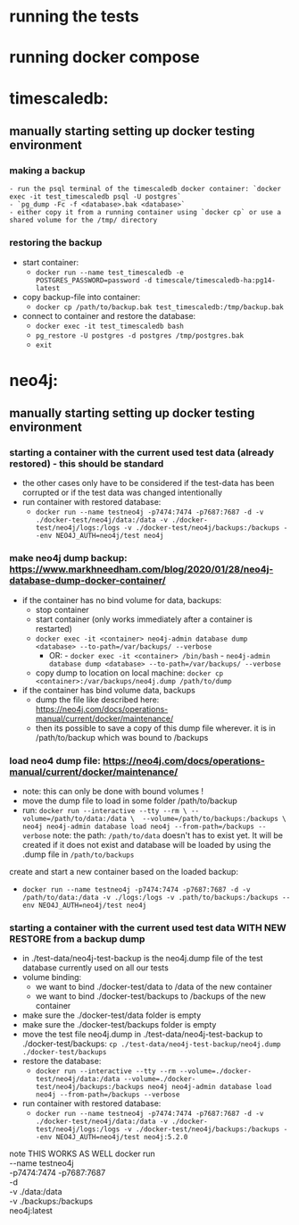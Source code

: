 # running the tests 

# running docker compose

# timescaledb: 

## manually starting setting up docker testing environment

### making a backup 
    - run the psql terminal of the timescaledb docker container: `docker exec -it test_timescaledb psql -U postgres`
    - `pg_dump -Fc -f <database>.bak <database>`
    - either copy it from a running container using `docker cp` or use a shared volume for the /tmp/ directory 

### restoring the backup 
  - start container: 
    - `docker run --name test_timescaledb -e POSTGRES_PASSWORD=password -d timescale/timescaledb-ha:pg14-latest`
  - copy backup-file into container: 
    - `docker cp /path/to/backup.bak test_timescaledb:/tmp/backup.bak`
  - connect to container and restore the database: 
    - `docker exec -it test_timescaledb bash`
    - `pg_restore -U postgres -d postgres /tmp/postgres.bak`
    - `exit`


# neo4j: 

## manually starting setting up docker testing environment

### starting a container with the current used test data (already restored) - this should be standard
- the other cases only have to be considered if the test-data has been corrupted or if the test data was changed intentionally
- run container with restored database:  
  - `docker run --name testneo4j -p7474:7474 -p7687:7687 -d -v ./docker-test/neo4j/data:/data -v ./docker-test/neo4j/logs:/logs -v ./docker-test/neo4j/backups:/backups --env NEO4J_AUTH=neo4j/test neo4j`



### make neo4j dump backup: https://www.markhneedham.com/blog/2020/01/28/neo4j-database-dump-docker-container/
  - if the container has no bind volume for data, backups:
    - stop container 
    - start container (only works immediately after a container is restarted) 
    - `docker exec -it <container> neo4j-admin database dump <database> --to-path=/var/backups/ --verbose`
      - OR: - `docker exec -it <container> /bin/bash`
            - `neo4j-admin database dump <database> --to-path=/var/backups/ --verbose`
    - copy dump to location on local machine:
      `docker cp <container>:/var/backups/neo4j.dump /path/to/dump`
  - if the container has bind volume data, backups 
    - dump the file like described here: https://neo4j.com/docs/operations-manual/current/docker/maintenance/
    - then its possible to save a copy of this dump file wherever. it is in /path/to/backup which was bound to /backups

### load neo4 dump file: https://neo4j.com/docs/operations-manual/current/docker/maintenance/
  - note: this can only be done with bound volumes !
  - move the dump file to load in some folder /path/to/backup
  - run:  `docker run --interactive --tty --rm \
              --volume=/path/to/data:/data \ 
              --volume=/path/to/backups:/backups \ 
                neo4j neo4j-admin database load neo4j --from-path=/backups --verbose`
    note: the path: `/path/to/data` doesn't has to exist yet. It will be created if it does not exist and database will be loaded by using the .dump file in 
          `/path/to/backups`

create and start a new container based on the loaded backup:
  - `docker run --name testneo4j -p7474:7474 -p7687:7687 -d -v /path/to/data:/data -v ./logs:/logs -v .path/to/backups:/backups --env NEO4J_AUTH=neo4j/test neo4j`


### starting a container with the current used test data WITH NEW RESTORE from a backup dump 
- in ./test-data/neo4j-test-backup is the neo4j.dump file of the test database currently used on all our tests
- volume binding:
    - we want to bind ./docker-test/data to /data of the new container
    - we want to bind ./docker-test/backups to /backups of the new container 
- make sure the ./docker-test/data folder is empty  
- make sure the ./docker-test/backups folder is empty 
- move the test file neo4j.dump in ./test-data/neo4j-test-backup to ./docker-test/backups:
  `cp ./test-data/neo4j-test-backup/neo4j.dump ./docker-test/backups`
- restore the database: 
  - `docker run --interactive --tty --rm --volume=./docker-test/neo4j/data:/data --volume=./docker-test/neo4j/backups:/backups neo4j neo4j-admin database load neo4j --from-path=/backups --verbose`
- run container with restored database:  
  - `docker run --name testneo4j -p7474:7474 -p7687:7687 -d -v ./docker-test/neo4j/data:/data -v ./docker-test/neo4j/logs:/logs -v ./docker-test/neo4j/backups:/backups --env NEO4J_AUTH=neo4j/test neo4j:5.2.0`


note THIS WORKS AS WELL 
docker run \
    --name testneo4j \
    -p7474:7474 -p7687:7687 \
    -d \
    -v ./data:/data \
    -v ./backups:/backups \
    neo4j:latest

